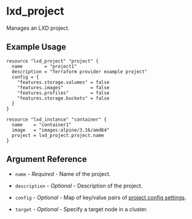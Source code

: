 # lxd_project

Manages an LXD project.

## Example Usage

```hcl
resource "lxd_project" "project" {
  name        = "project1"
  description = "Terraform provider example project"
  config = {
    "features.storage.volumes" = false
    "features.images"          = false
    "features.profiles"        = false
    "features.storage.buckets" = false
  }
}

resource "lxd_instance" "container" {
  name    = "container1"
  image   = "images:alpine/3.16/amd64"
  project = lxd_project.project.name
}
```

## Argument Reference

* `name` - *Required* - Name of the project. 

* `description` - *Optional* - Description of the project. 

* `config` - *Optional* - Map of key/value pairs of [project config settings](https://documentation.ubuntu.com/lxd/en/latest/reference/projects/).

* `target` - *Optional* - Specify a target node in a cluster. 
